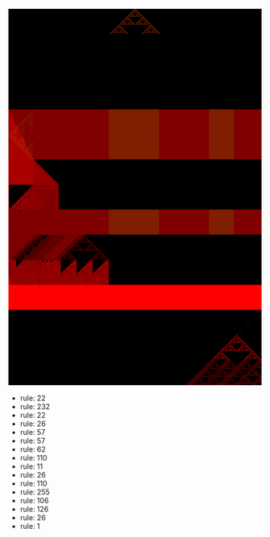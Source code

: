 ![photo](./output.png) 
 * rule: 22
* rule: 232
* rule: 22
* rule: 26
* rule: 57
* rule: 57
* rule: 62
* rule: 110
* rule: 11
* rule: 26
* rule: 110
* rule: 255
* rule: 106
* rule: 126
* rule: 26
* rule: 1
